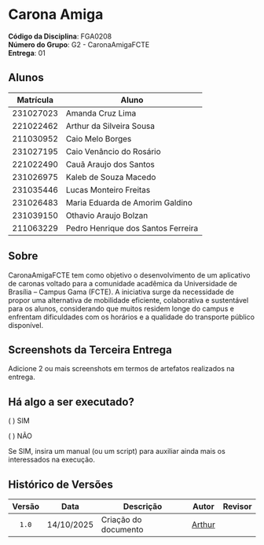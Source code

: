 # Carona Amiga

**Código da Disciplina**: FGA0208<br>
**Número do Grupo**: G2 - CaronaAmigaFCTE<br>
**Entrega**: 01<br>

## Alunos
| Matrícula   | Aluno                                         |
|-------------|-----------------------------------------------|
| 231027023   | Amanda Cruz Lima                              |
| 221022462   | Arthur da Silveira Sousa                      |
| 211030952   | Caio Melo Borges                              |
| 231027195   | Caio Venâncio do Rosário                      |
| 221022490   | Cauã Araujo dos Santos                        |
| 231026975   | Kaleb de Souza Macedo                         |
| 231035446   | Lucas Monteiro Freitas                        |
| 231026483   | Maria Eduarda de Amorim Galdino               |
| 231039150   | Othavio Araujo Bolzan                         |
| 211063229   | Pedro Henrique dos Santos Ferreira            |

## Sobre 
CaronaAmigaFCTE tem como objetivo o desenvolvimento de um aplicativo de caronas voltado para a comunidade acadêmica da Universidade de Brasília – Campus Gama (FCTE). A iniciativa surge da necessidade de propor uma alternativa de mobilidade eficiente, colaborativa e sustentável para os alunos, considerando que muitos residem longe do campus e enfrentam dificuldades com os horários e a qualidade do transporte público disponível.

## Screenshots da Terceira Entrega
Adicione 2 ou mais screenshots em termos de artefatos realizados na entrega.

## Há algo a ser executado?

( ) SIM

( ) NÃO

Se SIM, insira um manual (ou um script) para auxiliar ainda mais os interessados na execução.

## Histórico de Versões

| Versão | Data       | Descrição                             | Autor                                                 | Revisor                                               |
| :----: | ---------- | ---------------------------           | ----------------------------------------------------- | ----------------------------------------------------- |
| `1.0`  | 14/10/2025 | Criação do documento                  |  [Arthur](https://github.com/Tutzs)                   |                                                       | 